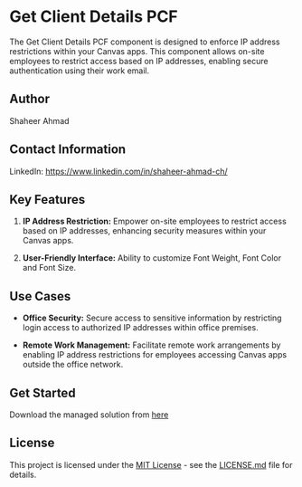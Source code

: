 # Get Client Details PCF

The Get Client Details PCF component is designed to enforce IP address restrictions within your Canvas apps. This component allows on-site employees to restrict access based on IP addresses, enabling secure authentication using their work email.


## Author

Shaheer Ahmad

## Contact Information

LinkedIn: https://www.linkedin.com/in/shaheer-ahmad-ch/


## Key Features

1. **IP Address Restriction:** Empower on-site employees to restrict access based on IP addresses, enhancing security measures within your Canvas apps.

2. **User-Friendly Interface:** Ability to customize Font Weight, Font Color and Font Size.

## Use Cases

- **Office Security:** Secure access to sensitive information by restricting login access to authorized IP addresses within office premises.

- **Remote Work Management:** Facilitate remote work arrangements by enabling IP address restrictions for employees accessing Canvas apps outside the office network.
 
## Get Started 

Download the managed solution from [here](./Solutions/GetClientDetails.zip)

## License

This project is licensed under the [MIT License](LICENSE.md) - see the [LICENSE.md](LICENSE.md) file for details.